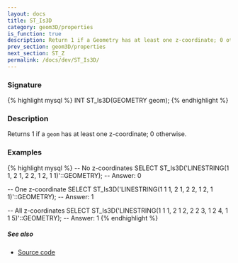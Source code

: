 ```yaml
---
layout: docs
title: ST_Is3D
category: geom3D/properties
is_function: true
description: Return 1 if a Geometry has at least one z-coordinate; 0 otherwise
prev_section: geom3D/properties
next_section: ST_Z
permalink: /docs/dev/ST_Is3D/
---
```


### Signature

{% highlight mysql %}
INT ST_Is3D(GEOMETRY geom);
{% endhighlight %}

### Description

Returns 1 if a `geom` has at least one z-coordinate; 0 otherwise.

### Examples

{% highlight mysql %}
-- No z-coordinates
SELECT ST_Is3D('LINESTRING(1 1, 2 1, 2 2, 1 2, 1 1)'::GEOMETRY);
-- Answer: 0

-- One z-coordinate
SELECT ST_Is3D('LINESTRING(1 1 1, 2 1, 2 2, 1 2, 1 1)'::GEOMETRY);
-- Answer: 1

-- All z-coordinates
SELECT ST_Is3D('LINESTRING(1 1 1, 2 1 2, 2 2 3,
                           1 2 4, 1 1 5)'::GEOMETRY);
-- Answer: 1
{% endhighlight %}

##### See also

* <a href="https://github.com/orbisgis/h2gis/blob/master/h2gis-functions/src/main/java/org/h2gis/functions/spatial/properties/ST_Is3D.java" target="_blank">Source code</a>
